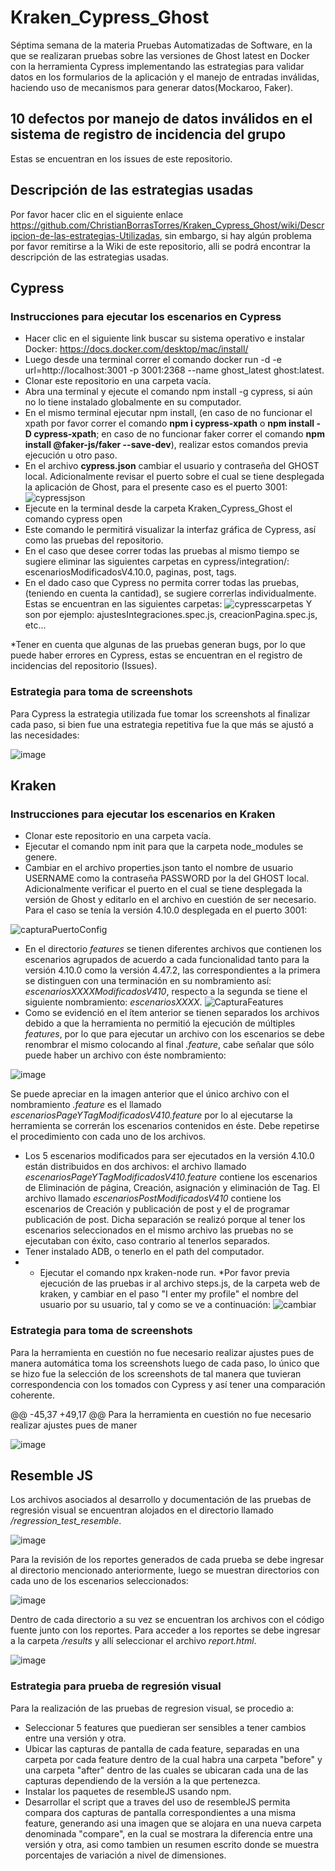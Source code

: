 # Kraken_Cypress_Ghost
Séptima semana de la materia Pruebas Automatizadas de Software, en la que se realizaran pruebas sobre las versiones de Ghost latest en Docker con la herramienta Cypress implementando las estrategias para validar datos en los formularios de la aplicación y el manejo de entradas inválidas, haciendo uso de mecanismos para generar datos(Mockaroo, Faker).
## 10 defectos por manejo de datos inválidos en el sistema de  registro de incidencia del grupo
Estas se encuentran en los issues de este repositorio.
## Descripción de las estrategias usadas
Por favor hacer clic en el siguiente enlace https://github.com/ChristianBorrasTorres/Kraken_Cypress_Ghost/wiki/Descripcion-de-las-estrategias-Utilizadas, sin embargo, si hay algún problema por favor remitirse a la Wiki de este repositorio, alli se podrá encontrar la descripción de las estrategias usadas.
## Cypress
### Instrucciones para ejecutar los escenarios en Cypress
- Hacer clic en el siguiente link buscar su sistema operativo e instalar Docker: https://docs.docker.com/desktop/mac/install/
- Luego desde una terminal correr el comando docker run -d -e url=http://localhost:3001 -p 3001:2368 --name ghost_latest ghost:latest.
- Clonar este repositorio en una carpeta vacía.
- Abra una terminal y ejecute el comando npm install -g cypress, si aún no lo tiene instalado globalmente en su computador.
- En el mismo terminal ejecutar npm install, (en caso de no funcionar el xpath por favor correr el comando **npm i cypress-xpath** o **npm install -D cypress-xpath**; en caso de no funcionar faker correr el comando **npm install @faker-js/faker --save-dev**), realizar estos comandos previa ejecución u otro paso.
- En el archivo **cypress.json** cambiar el usuario y contraseña del GHOST local. Adicionalmente revisar el puerto sobre el cual se tiene desplegada la aplicación de Ghost, para el presente caso es el puerto 3001:
![cypressjson](https://user-images.githubusercontent.com/98656753/169742678-d7fa5380-51c0-4e31-aef3-d1c2455c8fff.png)
- Ejecute en la terminal desde la carpeta Kraken_Cypress_Ghost el comando cypress open
- Este comando le permitirá visualizar la interfaz gráfica de Cypress, así como las pruebas del repositorio.
- En el caso que desee correr todas las pruebas al mismo tiempo se sugiere eliminar las siguientes carpetas en cypress/integration/: escenariosModificadosV4.10.0, paginas, post, tags.
- En el dado caso que Cypress no permita correr todas las pruebas, (teniendo en cuenta la cantidad), se sugiere correrlas individualmente. Estas se encuentran en las siguientes carpetas:
![cypresscarpetas](https://user-images.githubusercontent.com/98656753/169743618-49109541-ad84-4c57-b093-1cb9c6340e06.png)
Y son por ejemplo: ajustesIntegraciones.spec.js, creacionPagina.spec.js, etc...

*Tener en cuenta que algunas de las pruebas generan bugs, por lo que puede haber errores en Cypress, estas se encuentran en el registro de incidencias del repositorio (Issues).

### Estrategia para toma de screenshots
Para Cypress la estrategia utilizada fue tomar los screenshots al finalizar cada paso, si bien fue una estrategia repetitiva fue la que más se ajustó a las necesidades:

![image](https://user-images.githubusercontent.com/98660561/168518672-7ad6bb35-ec72-4fc6-8525-0822572ecccc.png)

## Kraken
### Instrucciones para ejecutar los escenarios en Kraken
- Clonar este repositorio en una carpeta vacía.
- Ejecutar el comando npm init para que la carpeta node_modules se genere.
- Cambiar en el archivo properties.json tanto el nombre de usuario USERNAME como la contraseña PASSWORD por la del GHOST local. Adicionalmente verificar el puerto en el cual se tiene desplegada la versión de Ghost y editarlo en el archivo en cuestión de ser necesario. Para el caso se tenía la versión 4.10.0 desplegada en el puerto 3001:

![capturaPuertoConfig](https://user-images.githubusercontent.com/98660561/168514208-1a1b04fd-49af-4f68-9132-5e1b17775bfc.PNG)

- En el directorio _features_ se tienen diferentes archivos que contienen los escenarios agrupados de acuerdo a cada funcionalidad tanto para la versión 4.10.0 como la versión 4.47.2, las correspondientes a la primera se distinguen con una terminación en su nombramiento así: _escenariosXXXXModificadosV410_, respecto a la segunda se tiene el siguiente nombramiento: _escenariosXXXX_.
![CapturaFeatures](https://user-images.githubusercontent.com/98660561/168515238-35913a23-c813-4a6a-961e-c4f7ccf3535a.PNG)
- Como se evidenció en el ítem anterior se tienen separados los archivos debido a que la herramienta no permitió la ejecución de múltiples _features_, por lo que para ejecutar un archivo con los escenarios se debe renombrar el mismo colocando al final _.feature_, cabe señalar que sólo puede haber un archivo con éste nombramiento:

![image](https://user-images.githubusercontent.com/98660561/168515850-cfa19e8b-fe03-4fa8-a06b-96529083ad11.png)

Se puede apreciar en la imagen anterior que el único archivo con el nombramiento _.feature_ es el llamado _escenariosPageYTagModificadosV410.feature_ por lo al ejecutarse la herramienta se correrán los escenarios contenidos en éste. Debe repetirse el procedimiento con cada uno de los archivos.
- Los 5 escenarios modificados para ser ejecutados en la versión 4.10.0 están distribuidos en dos archivos: el archivo llamado _escenariosPageYTagModificadosV410.feature_ contiene los escenarios de Eliminación de página, Creación, asignación y eliminación de Tag. El archivo llamado _escenariosPostModificadosV410_ contiene los escenarios de Creación y publicación de post y el de programar publicación de post. Dicha separación se realizó porque al tener los escenarios seleccionados en el mismo archivo las pruebas no se ejecutaban con éxito, caso contrario al tenerlos separados.
- Tener instalado ADB, o tenerlo en el path del computador.
- - Ejecutar el comando npx kraken-node run.
*Por favor previa ejecución de las pruebas ir al archivo steps.js, de la carpeta web de kraken, y cambiar en el paso "I enter my profile" el nombre del usuario por su usuario, tal y como se ve a continuación:
![cambiar](https://user-images.githubusercontent.com/98656753/168521907-b1a2c366-1c2d-464a-96bf-7a8e56488711.png)
### Estrategia para toma de screenshots
Para la herramienta en cuestión no fue necesario realizar ajustes pues de manera automática toma los screenshots luego de cada paso, lo único que se hizo fue la selección de los screenshots de tal manera que tuvieran correspondencia con los tomados con Cypress  y así tener una comparación coherente.

@@ -45,37 +49,17 @@ Para la herramienta en cuestión no fue necesario realizar ajustes pues de maner

![image](https://user-images.githubusercontent.com/98660561/168518369-6c034c54-885a-4d54-b3f2-01e292809e24.png)

## Resemble JS
Los archivos asociados al desarrollo y documentación de las pruebas de regresión visual se encuentran alojados en el directorio llamado _/regression_test_resemble_.

![image](https://user-images.githubusercontent.com/98660561/168520776-c9f3ff20-d74a-4dff-8f92-bacca0477240.png)


Para la revisión de los reportes generados de cada prueba se debe ingresar al directorio mencionado anteriormente, luego se muestran directorios con cada uno de los escenarios seleccionados:

![image](https://user-images.githubusercontent.com/98660561/168520898-9e984789-ec2c-4fc0-9d21-8c77c7b14ab0.png)

Dentro de cada directorio a su vez se encuentran los archivos con el código fuente junto con los reportes. Para acceder a los reportes se debe ingresar a la carpeta _/results_ y allí seleccionar el archivo _report.html_.

![image](https://user-images.githubusercontent.com/98660561/168521887-14181335-0ae9-4c65-accc-7b05e7a8e5a6.png)

### Estrategia para prueba de regresión visual
Para la realización de las pruebas de regresion visual, se procedio a:
 - Seleccionar 5 features que puedieran ser sensibles a tener cambios entre una versión y otra.
 - Ubicar las capturas de pantalla de cada feature, separadas en una carpeta por cada feature dentro de la cual habra una carpeta "before" y una carpeta "after" dentro de las cuales se ubicaran cada una de las capturas dependiendo de la versión a la que pertenezca.
 - Instalar los paquetes de resembleJS usando npm.
 - Desarrollar el script que a traves del uso de resembleJS permita compara dos capturas de pantalla correspondientes a una misma feature, generando asi una imagen que se alojara en una nueva carpeta denominada "compare", en la cual se mostrara la diferencia entre una versión y otra, asi como tambien un resumen escrito donde se muestra porcentajes de variación a nivel de dimensiones.
